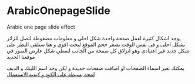 # ArabicOnepageSlide
Arabic one page slide effect 

يوجد اشكال كثيرة لعمل صفحة واحدة شكل احلى و معلومات مضغوطة لتصل للزائر بشكل احلى و في نفس الوقت نصغر حجم الموقع لبحث اقوي و هنا سنلقي النظر على شكل جديد غير اعتيادي وهو انزلاق كل صفحة من الجانب لنعطي شكل عارض الصور في موقعنا الجديد 

يمكنك تغير اسماء الصفحات او اضافت صفحات جديدة و لكن وحد اسم اللينك و الديف
<a href="#">لمحة بسيطة على الكود و كيفية الاستعمال</a>

